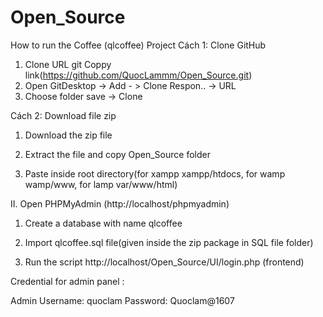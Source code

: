 # Open_Source
How to run the Coffee (qlcoffee) Project
Cách 1: Clone GitHub
1. Clone URL git 
Coppy link(https://github.com/QuocLammm/Open_Source.git)
2. Open GitDesktop -> Add - > Clone Respon.. -> URL
3. Choose folder save -> Clone

Cách 2: Download file zip
1. Download the zip file

2. Extract the file and copy Open_Source folder

3. Paste inside root directory(for xampp xampp/htdocs, for wamp wamp/www, for lamp var/www/html)

II. Open PHPMyAdmin (http://localhost/phpmyadmin)

1. Create a database with name qlcoffee

2. Import qlcoffee.sql file(given inside the zip package in SQL file folder)

3. Run the script http://localhost/Open_Source/UI/login.php   (frontend)

Credential for admin panel :

Admin
Username: quoclam
Password: Quoclam@1607

